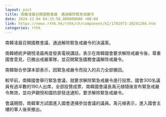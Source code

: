 ```yaml
---
layout: post
title: 南韓凌晨召開國務會議　通過解除緊急戒嚴令
date: 2024-12-04 04:33:58.000000000 +08:00
link: https://news.rthk.hk/rthk/ch/component/k2/1781973-20241204.htm
categories: rthk
---
```


南韓凌晨召開國務會議，通過解除緊急戒嚴令的決議案。

南韓總統尹錫悅凌晨再度發表電視講話，表示在南韓國會要求解除戒嚴令後，尊重國會意見，已撤出戒嚴軍隊，並召開緊急國務會議解除戒嚴令。

南韓聯合參謀本部表示，因緊急戒嚴令而投入的兵力全部撤回。

較早前，南韓國會舉行緊急會議，就要求解除緊急戒嚴令進行投票。國會300名議員有過半數的190人出席，全部投贊成票，南韓國會議長禹元植隨後宣布緊急戒嚴令無效，並向尹錫悅和國防部發送通知，要求解除緊急戒嚴令。

會議期間，南韓軍方試圖進入國會逮捕參加會議的議員。禹元植表示，進入國會主樓的軍人後來撤出。
